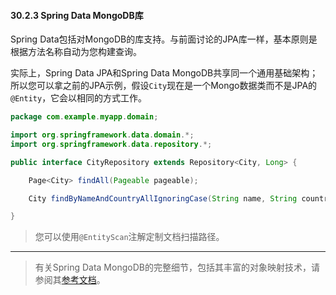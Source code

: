 #### 30.2.3 Spring Data MongoDB库

Spring Data包括对MongoDB的库支持。与前面讨论的JPA库一样，基本原则是根据方法名称自动为您构建查询。

实际上，Spring Data JPA和Spring Data MongoDB共享同一个通用基础架构；所以您可以拿之前的JPA示例，假设`City`现在是一个Mongo数据类而不是JPA的`@Entity`，它会以相同的方式工作。

```java
package com.example.myapp.domain;

import org.springframework.data.domain.*;
import org.springframework.data.repository.*;

public interface CityRepository extends Repository<City, Long> {

    Page<City> findAll(Pageable pageable);

    City findByNameAndCountryAllIgnoringCase(String name, String country);

}
```

>您可以使用`@EntityScan`注解定制文档扫描路径。

---

>有关Spring Data MongoDB的完整细节，包括其丰富的对象映射技术，请参阅其[参考文档](https://projects.spring.io/spring-data-mongodb/)。

